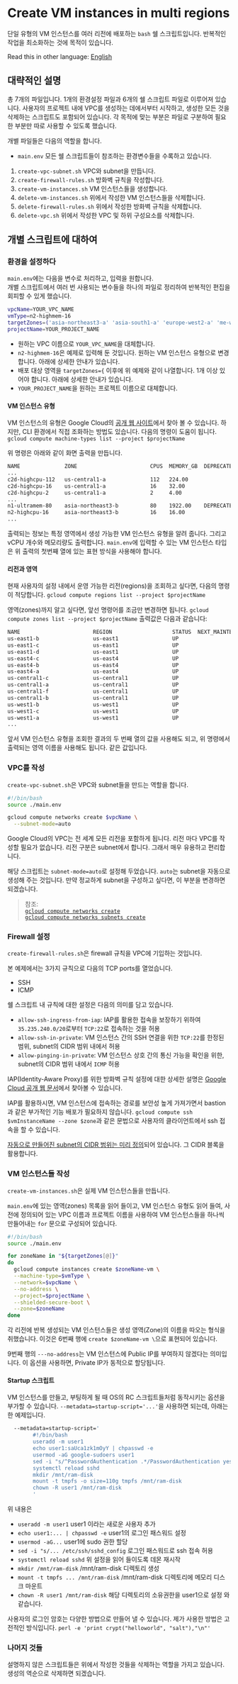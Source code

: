 # Create VM instances in multi regions

단일 유형의 VM 인스턴스를 여러 리전에 배포하는 ```bash``` 쉘 스크립트입니다.
반복적인 작업을 최소화하는 것에 목적이 있습니다.

Read this in other language: [English](README.md)

## 대략적인 설명

총 7개의 파일입니다.
1개의 환경설정 파일과 6개의 쉘 스크립트 파일로 이루어져 있습니다.
사용자의 프로젝트 내에 VPC를 생성하는 데에서부터 시작하고,
생성한 모든 것을 삭제하는 스크립트도 포함되어 있습니다. 
각 목적에 맞는 부분은 파일로 구분하여 필요한 부분만 따로 사용할 수 있도록 했습니다. 

개별 파일들은 다음의 역할을 합니다.

- ```main.env``` 모든 쉘 스크립트들이 참조하는 환경변수들을 수록하고 있습니다.

1. ```create-vpc-subnet.sh``` VPC와 subnet을 만듭니다.
1. ```create-firewall-rules.sh``` 방화벽 규칙을 작성합니다.
1. ```create-vm-instances.sh``` VM 인스턴스들을 생성합니다.
1. ```delete-vm-instances.sh``` 위에서 작성한 VM 인스턴스들을 삭제합니다.
1. ```delete-firewall-rules.sh``` 위에서 작성한 방화벽 규칙을 삭제합니다.
1. ```delete-vpc.sh``` 위에서 작성한 VPC 및 하위 구성요소를 삭제합니다.

## 개별 스크립트에 대하여

### 환경을 설정하다

```main.env```에는 다음을 변수로 처리하고, 입력을 원합니다.  
개별 스크립트에서 여러 번 사용되는 변수들을 하나의 파일로 정리하여 반복적인 편집을 회피할 수 있게 했습니다.

```bash
vpcName=YOUR_VPC_NAME
vmType=n2-highmem-16
targetZones=('asia-northeast3-a' 'asia-south1-a' 'europe-west2-a' 'me-west1-a' 'us-central1-a' 'us-south1-a' 'us-west1-a' 'us-west2-a')
projectName=YOUR_PROJECT_NAME
```

* 원하는 VPC 이름으로 ```YOUR_VPC_NAME```을 대체합니다.
* `n2-highmem-16`은 예제로 입력해 둔 것입니다. 원하는 VM 인스턴스 유형으로 변경합니다. 아래에 상세한 안내가 있습니다.
* 배포 대상 영역을 ```targetZones={``` 이후에 위 예제와 같이 나열합니다. 1개 이상 있어야 합니다. 아래에 상세한 안내가 있습니다.
* ```YOUR_PROJECT_NAME```을 원하는 프로젝트 이름으로 대체합니다.

#### VM 인스턴스 유형

VM 인스턴스의 유형은 Google Cloud의 [공개 웹 사이트]("https://cloud.google.com/compute/docs/machine-resource")에서 찾아 볼 수 있습니다. 하지만, CLI 환경에서 직접 조화하는 방법도 있습니다. 다음의 명령이 도움이 됩니다.  
```gcloud compute machine-types list --project $projectName```

위 명령은 아래와 같이 화면 출력을 만듭니다.

```bash
NAME              ZONE                       CPUS  MEMORY_GB  DEPRECATED
...
c2d-highcpu-112   us-central1-a              112   224.00
c2d-highcpu-16    us-central1-a              16    32.00
c2d-highcpu-2     us-central1-a              2     4.00
...
n1-ultramem-80    asia-northeast3-b          80    1922.00    DEPRECATED
n2-highcpu-16     asia-northeast3-b          16    16.00
...
```

출력되는 정보는 특정 영역에서 생성 가능한 VM 인스턴스 유형을 알려 줍니다. 그리고 vCPU 개수와 메모리량도 출력합니다. 
```main.env```에 입력할 수 있는 VM 인스턴스 타입은 위 출력의 첫번째 열에 있는 표현 방식을 사용해야 합니다.

#### 리전과 영역 

현재 사용자의 설정 내에서 운영 가능한 리전(regions)을 조회하고 싶다면,
다음의 명령이 적당합니다.
```gcloud compute regions list --project $projectName```

영역(zones)까지 알고 싶다면, 앞선 명령어를 조금만 변경하면 됩니다.
```gcloud compute zones list --project $projectName```
출력값은 다음과 같습니다:

```bash
NAME                       REGION                   STATUS  NEXT_MAINTENANCE  TURNDOWN_DATE
us-east1-b                 us-east1                 UP
us-east1-c                 us-east1                 UP
us-east1-d                 us-east1                 UP
us-east4-c                 us-east4                 UP
us-east4-b                 us-east4                 UP
us-east4-a                 us-east4                 UP
us-central1-c              us-central1              UP
us-central1-a              us-central1              UP
us-central1-f              us-central1              UP
us-central1-b              us-central1              UP
us-west1-b                 us-west1                 UP
us-west1-c                 us-west1                 UP
us-west1-a                 us-west1                 UP
...
```

앞서 VM 인스턴스 유형을 조회한 결과의 두 번째 열의 값을 사용해도 되고,
위 명령에서 출력되는 영역 이름을 사용해도 됩니다. 같은 값입니다. 

### VPC를 작성

```create-vpc-subnet.sh```은 VPC와 subnet들을 만드는 역할을 합니다.  
```bash
#!/bin/bash
source ./main.env

gcloud compute networks create $vpcName \
  --subnet-mode=auto
```

Google Cloud의 VPC는 전 세계 모든 리전을 포함하게 됩니다.
리전 마다 VPC를 작성할 필요가 없습니다. 리전 구분은 subnet에서 합니다.
그래서 매우 유용하고 편리합니다.

해당 스크립트는 ```subnet-mode=auto```로 설정해 두었습니다.
```auto```는 subnet을 자동으로 생성해 주는 것입니다.
만약 정교하게 subnet을 구성하고 싶다면, 이 부분을 변경하면 되겠습니다.

> 참조:   
[```gcloud compute networks create```](https://cloud.google.com/sdk/gcloud/reference/compute/networks/create)  
[```gcloud compute networks subnets create```](https://cloud.google.com/sdk/gcloud/reference/compute/networks/subnets/create) 

### Firewall 설정

```create-firewall-rules.sh```은 firewall 규칙을 VPC에 기입하는 것입니다.

본 예제에서는 3가지 규칙으로 다음의 TCP ports를 열었습니다.

* SSH
* ICMP

쉘 스크립트 내 규칙에 대한 설정은 다음의 의미를 담고 있습니다.

* ```allow-ssh-ingress-from-iap```: IAP를 활용한 접속을 보장하기 위하여 ```35.235.240.0/20```로부터 ```TCP:22```로 접속하는 것을 허용
* ```allow-ssh-in-private```: VM 인스턴스 간의 SSH 연결을 위한 ```TCP:22```를 한정된 범위, subnet의 CIDR 범위 내에서 허용
* ```allow-pinging-in-private```: VM 인스턴스 상호 간의 통신 가능을 확인을 위한, subnet의 CIDR 범위 내에서 ```ICMP``` 허용

IAP(Identity-Aware Proxy)를 위한 방화벽 규칙 설정에 대한 상세한 설명은 [Google Cloud 공개 웹 문서](https://cloud.google.com/iap/docs/using-tcp-forwarding#create-firewall-rule)에서 찾아볼 수 있습니다.

IAP를 활용하시면, VM 인스턴스에 접속하는 경로를 보안성 높게 가져가면서 bastion과 같은 부가적인 기능 배포가 필요하지 않습니다.
```gcloud compute ssh $vmInstanceName --zone $zone```과 같은 문법으로 사용자의 클라이언트에서 ssh 접속을 할 수 있습니다.

[자동으로 만들어진 subnet의 CIDR 범위는 미리 정의]("https://cloud.google.com/vpc/docs/subnets#ip-ranges")되어 있습니다. 그 CIDR 블록을 활용합니다.

### VM 인스턴스들 작성

```create-vm-instances.sh```은 실제 VM 인스턴스들을 만듭니다.

```main.env```에 있는 영역(zones) 목록을 읽어 들이고, VM 인스턴스 유형도 읽어 들여, 사전에 정의되어 있는 VPC 이름과 프로젝트 이름을 사용하여 VM 인스턴스들을 하나씩 만들어내는 ```for``` 문으로 구성되어 있습니다.

```bash
#!/bin/bash
source ./main.env

for zoneName in "${targetZones[@]}"
do
  gcloud compute instances create $zoneName-vm \
  --machine-type=$vmType \
  --network=$vpcName \
  --no-address \
  --project=$projectName \
  --shielded-secure-boot \
  --zone=$zoneName
done
```

각 리전에 반복 생성되는 VM 인스턴스들은 생성 영역(Zone)의 이름을 따오는 형식을 취했습니다. 이것은 6번째 행에 ```create $zoneName-vm \```으로 표현되어 있습니다.

9번째 행의 ```---no-address```는 VM 인스턴스에 Public IP를 부여하지 않겠다는 의미입니다. 이 옵션을 사용하면, Private IP가 동적으로 할당됩니다.

#### Startup 스크립트 

VM 인스턴스를 만들고, 부팅하게 될 때 OS의 RC 스크립트들처럼 동작시키는 옵션을 부가할 수 있습니다. ```--metadata=startup-script='...'```을 사용하면 되는데, 아래는 한 예제입니다. 

```bash
  --metadata=startup-script='
        #!/bin/bash
        useradd -m user1
        echo user1:saUca1zk1mOyY | chpasswd -e
        usermod -aG google-sudoers user1
        sed -i "s/^PasswordAuthentication .*/PasswordAuthentication yes/" /etc/ssh/sshd_config
        systemctl reload sshd
        mkdir /mnt/ram-disk
        mount -t tmpfs -o size=110g tmpfs /mnt/ram-disk
        chown -R user1 /mnt/ram-disk
        '
```

위 내용은 
- ```useradd -m user1``` user1 이라는 새로운 사용자 추가
- ```echo user1:... | chpasswd -e``` user1의 로그인 패스워드 설정
- ```usermod -aG...``` user1에 sudo 권한 할당
- ```sed -i "s/... /etc/ssh/sshd_config``` 로그인 패스워드로 ssh 접속 허용
- ```systemctl reload sshd``` 위 설정을 읽어 들이도록 데몬 재시작
- ```mkdir /mnt/ram-disk``` /mnt/ram-disk 디렉토리 생성
- ```mount -t tmpfs ... /mnt/ram-disk``` /mnt/ram-disk 디렉토리에 메모리 디스크 마운트 
- ```chown -R user1 /mnt/ram-disk``` 해당 디렉토리의 소유권한을 user1으로 설정
와 같습니다. 

사용자의 로그인 암호는 다양한 방법으로 만들어 낼 수 있습니다. 제가 사용한 방법은 고전적인 방식입니다. ```perl -e 'print crypt("helloworld", "salt"),"\n"'```

### 나머지 것들

설명하지 않은 스크립트들은 위에서 작성한 것들을 삭제하는 역할을 가지고 있습니다.
생성의 역순으로 삭제하면 되겠습니다.
